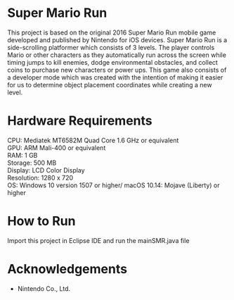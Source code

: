 # Super Mario Run
This project is based on the original 2016 Super Mario Run mobile game developed and published by Nintendo for iOS devices.
Super Mario Run is a side-scrolling platformer which consists of 3 levels. The player controls Mario or other characters 
as they automatically run across the screen while timing jumps to kill enemies, dodge environmental obstacles, and collect
coins to purchase new characters or power ups. This game also consists of a developer mode which was created with the intention
of making it easier for us to determine object placement coordinates while creating a new level.

# Hardware Requirements
CPU: Mediatek MT6582M Quad Core 1.6 GHz or equivalent<br />
GPU: ARM Mali-400 or equivalent<br />
RAM: 1 GB<br />
Storage: 500 MB<br />
Display: LCD Color Display<br />
Resolution: 1280 x 720<br />
OS: Windows 10 version 1507 or higher/ macOS 10.14: Mojave (Liberty) or higher

# How to Run
Import this project in Eclipse IDE and run the mainSMR.java file

# Acknowledgements
* Nintendo Co., Ltd.

